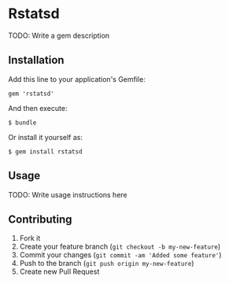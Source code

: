 # Rstatsd

TODO: Write a gem description

## Installation

Add this line to your application's Gemfile:

    gem 'rstatsd'

And then execute:

    $ bundle

Or install it yourself as:

    $ gem install rstatsd

## Usage

TODO: Write usage instructions here

## Contributing

1. Fork it
2. Create your feature branch (`git checkout -b my-new-feature`)
3. Commit your changes (`git commit -am 'Added some feature'`)
4. Push to the branch (`git push origin my-new-feature`)
5. Create new Pull Request
